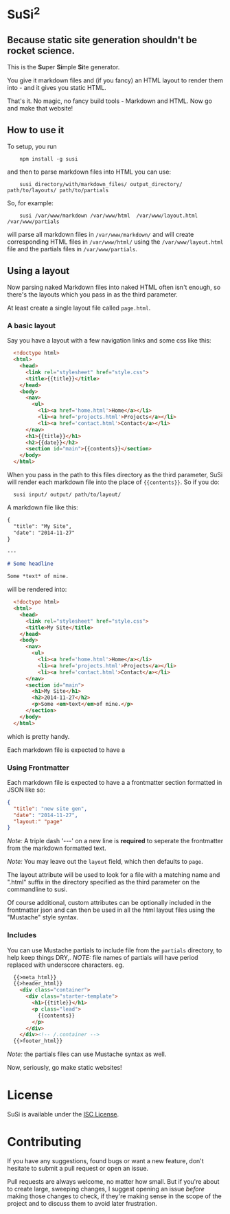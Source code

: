 # SuSi<sup>2</sup>
## Because static site generation shouldn't be rocket science.


This is the **Su**&#8203;per **Si**&#8203;mple **Si**&#8203;te generator.

You give it markdown files and (if you fancy) an HTML layout to render them into - and it gives you static HTML.

That's it.
No magic, no fancy build tools - Markdown and HTML. Now go and make that website!

## How to use it

To setup, you run

```shell
    npm install -g susi
```

and then to parse markdown files into HTML you can use:

```shell
    susi directory/with/markdown_files/ output_directory/ path/to/layouts/ path/to/partials
```

So, for example:

```shell
    susi /var/www/markdown /var/www/html  /var/www/layout.html /var/www/partials
```

will parse all markdown files in `/var/www/markdown/` and will create corresponding HTML files in `/var/www/html/` using the `/var/www/layout.html` file and the
partials files in `/var/www/partials`.

## Using a layout

Now parsing naked Markdown files into naked HTML often isn't enough, so there's the layouts which you pass in as the third parameter.

At least create a single layout file called `page.html`.

### A basic layout
Say you have a layout with a few navigation links and some css like this:

```html
  <!doctype html>
  <html>
    <head>
      <link rel="stylesheet" href="style.css">
      <title>{{title}}</title>
    </head>
    <body>
      <nav>
        <ul>
          <li><a href='home.html'>Home</a></li>
          <li><a href='projects.html'>Projects</a></li>
          <li><a href='contact.html'>Contact</a></li>
      </nav>
      <h1>{{title}}</h1>
      <h2>{{date}}</h2>
      <section id="main">{{contents}}</section>
    </body>
  </html>
```

When you pass in the path to this files directory as the third parameter, SuSi will render each markdown file into the place of ``{{contents}}``.
So if you do:

```shell
  susi input/ output/ path/to/layout/
```

A markdown file like this:
```markdown
{
  "title": "My Site",
  "date": "2014-11-27"
}

---

# Some headline

Some *text* of mine.
```

will be rendered into:

```html
  <!doctype html>
  <html>
    <head>
      <link rel="stylesheet" href="style.css">
      <title>My Site</title>
    </head>
    <body>
      <nav>
        <ul>
          <li><a href='home.html'>Home</a></li>
          <li><a href='projects.html'>Projects</a></li>
          <li><a href='contact.html'>Contact</a></li>
      </nav>
      <section id="main">
        <h1>My Site</h1>
        <h2>2014-11-27</h2>
        <p>Some <em>text</em>of mine.</p>
      </section>
    </body>
  </html>
```

which is pretty handy.

Each markdown file is expected to have a

### Using Frontmatter

Each markdown file is expected to have a a frontmatter section formatted in JSON like so:
```json
{
  "title": "new site gen",
  "date": "2014-11-27",
  "layout:" "page"
}
```

*Note:* A triple dash '---' on a new line is **required** to seperate the frontmatter from the markdown formatted text.

*Note:* You may leave out the `layout` field, which then defaults to `page`.

The layout attribute will be used to look for a file with a matching name and ".html" suffix in the directory
specified as the third parameter on the commandline to susi.

Of course additional, custom attributes can be optionally included in the frontmatter json and can then be used
in all the html layout files using the "Mustache" style syntax.

### Includes

You can use Mustache partials to include file from the `partials` directory, to help keep things DRY,.
*NOTE:* file names of partials will have period replaced with underscore characters.
 eg.

```html
  {{>meta_html}}
  {{>header_html}}
    <div class="container">
      <div class="starter-template">
        <h1>{{title}}</h1>
        <p class="lead">
          {{contents}}
        </p>
      </div>
    </div><!-- /.container -->
  {{>footer_html}}
```

*Note:* the partials files can use Mustache syntax as well.

Now, seriously, go make static websites!

# License
SuSi is available under the [ISC License](LICENSE).

# Contributing
If you have any suggestions, found bugs or want a new feature, don't hesitate to submit a pull request or open an issue.

Pull requests are always welcome, no matter how small. But if you're about to create large, sweeping changes, I suggest opening an issue *before* making those changes to check, if they're making sense in the scope of the project and to discuss them to avoid later frustration.
